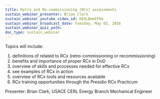 ```yaml
---
title: Retro and Re-commissioning (RCx) assessments
sustain_webinar_presenter: Brian Clark
sustain_webinar_youtube_video_id: KEOLBmmIFbk
sustain_webinar_broadcast_date: Tuesday, May 03, 2016
sustain_webinar_quiz_path:
doc_type: sustain_webinar
---
```


Topics will include:

1. definitions of related to RCx (retro-commissioning or recommissioning)
2. benefits and importance of proper RCx in DoD
3. overview of skills and processes needed for effective RCx
4. see examples of RCx in action
5. overview of RCx tools and resources available
6. RCx training opportunities through the Presidio RCx Practicum

Presenter: Brian Clark, USACE CERL Energy Branch Mechanical Engineer
